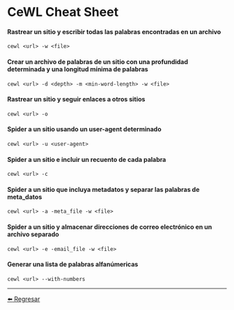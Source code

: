 # CeWL Cheat Sheet

#### Rastrear un sitio y escribir todas las palabras encontradas en un archivo
```
cewl <url> -w <file>
```

#### Crear un archivo de palabras de un sitio con una profundidad determinada y una longitud mínima de palabras
```
cewl <url> -d <depth> -m <min-word-length> -w <file>
```

#### Rastrear un sitio y seguir enlaces a otros sitios
```
cewl <url> -o
```

#### Spider a un sitio usando un user-agent determinado
```
cewl <url> -u <user-agent>
```

#### Spider a un sitio e incluir un recuento de cada palabra
```
cewl <url> -c
```

#### Spider a un sitio que incluya metadatos y separar las palabras de meta_datos
```
cewl <url> -a -meta_file -w <file>
```

#### Spider a un sitio y almacenar direcciones de correo electrónico en un archivo separado
```
cewl <url> -e -email_file -w <file>
```

#### Generar una lista de palabras alfanúmericas
```
cewl <url> --with-numbers
```

---

[:arrow_left: Regresar](https://github.com/m4lal0/cheatsheets)
